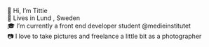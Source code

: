 👋 Hi, I’m Tittie<br>
🏡 Lives in Lund , Sweden<br>
🎓 I’m currently a front end developer student @medieinstitutet<br>
📷 I love to take pictures and freelance a little bit as a photographer


<!---
tittieth/tittieth is a ✨ special ✨ repository because its `README.md` (this file) appears on your GitHub profile.
You can click the Preview link to take a look at your changes.
--->
